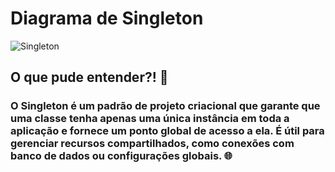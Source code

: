 # Diagrama de Singleton

![Singleton](https://github.com/user-attachments/assets/2705c1ba-9b23-4524-8a5d-8a929c0e4b74)

## O que pude entender?! 📔

### O Singleton é um padrão de projeto criacional que garante que uma classe tenha apenas uma única instância em toda a aplicação e fornece um ponto global de acesso a ela. É útil para gerenciar recursos compartilhados, como conexões com banco de dados ou configurações globais. 🌐
